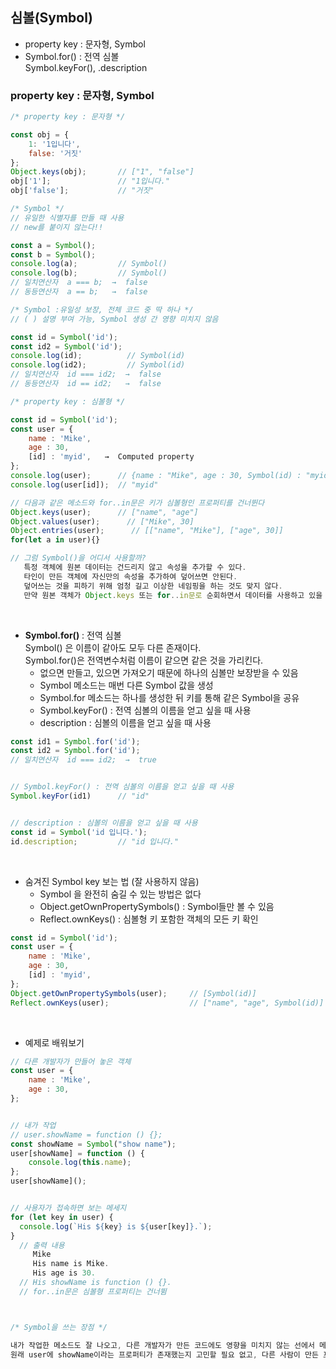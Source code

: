 ## 심볼(Symbol)
- property key : 문자형, Symbol   
- Symbol.for() : 전역 심볼   
  Symbol.keyFor(), .description

### property key : 문자형, Symbol
``` javascript
/* property key : 문자형 */

const obj = {
    1: '1입니다',
    false: '거짓'
};
Object.keys(obj);       // ["1", "false"]
obj['1'];               // "1입니다."
obj['false'];           // "거짓"
```

``` javascript
/* Symbol */
// 유일한 식별자를 만들 때 사용
// new를 붙이지 않는다!!

const a = Symbol();
const b = Symbol();
console.log(a);         // Symbol()
console.log(b);         // Symbol()
// 일치연산자  a === b;  →  false 
// 동등연산자  a == b;   →  false 
```

``` javascript
/* Symbol :유일성 보장, 전체 코드 중 딱 하나 */
// ( ) 설명 부여 가능, Symbol 생성 간 영향 미치지 않음

const id = Symbol('id');
const id2 = Symbol('id');
console.log(id);          // Symbol(id)
console.log(id2);         // Symbol(id)
// 일치연산자  id === id2;  →  false 
// 동등연산자  id == id2;   →  false 
```

``` javascript
/* property key : 심볼형 */

const id = Symbol('id');
const user = {
    name : 'Mike',
    age : 30,
    [id] : 'myid',   →  Computed property
};
console.log(user);      // {name : "Mike", age : 30, Symbol(id) : "myid"}
console.log(user[id]);  // "myid"

// 다음과 같은 메소드와 for..in문은 키가 심볼형인 프로퍼티를 건너뛴다
Object.keys(user);      // ["name", "age"]
Object.values(user);      // ["Mike", 30]
Object.entries(user);      // [["name", "Mike"], ["age", 30]]
for(let a in user){}

// 그럼 Symbol()을 어디서 사용할까?
   특정 객체에 원본 데이터는 건드리지 않고 속성을 추가할 수 있다.
   타인이 만든 객체에 자신만의 속성을 추가하여 덮어쓰면 안된다.
   덮어쓰는 것을 피하기 위해 엄청 길고 이상한 네임핑을 하는 것도 맞지 않다.
   만약 원본 객체가 Object.keys 또는 for..in문로 순회하면서 데이터를 사용하고 있을 수도 있는데 이때 내가 추가한 프로퍼티가 어디서, 어떻게 출력될지 예측 불가하다.
```
<br>

- **Symbol.for()** : 전역 심볼   
  Symbol() 은 이름이 같아도 모두 다른 존재이다.   
  Symbol.for()은 전역변수처럼 이름이 같으면 같은 것을 가리킨다.   
  * 없으면 만들고, 있으면 가져오기 때문에 하나의 심볼만 보장받을 수 있음   
  * Symbol 메소드는 매번 다른 Symbol 값을 생성   
  * Symbol.for 메소드는 하나를 생성한 뒤 키를 통해 같은 Symbol을 공유   
  * Symbol.keyFor() : 전역 심볼의 이름을 얻고 싶을 때 사용   
  * description : 심볼의 이름을 얻고 싶을 때 사용   
``` javascript
const id1 = Symbol.for('id');
const id2 = Symbol.for('id');
// 일치연산자  id === id2;  →  true 


// Symbol.keyFor() : 전역 심볼의 이름을 얻고 싶을 때 사용
Symbol.keyFor(id1)      // "id" 


// description : 심볼의 이름을 얻고 싶을 때 사용
const id = Symbol('id 입니다.');
id.description;         // "id 입니다."
```
<br>

- 숨겨진 Symbol key 보는 법 (잘 사용하지 않음)   
  * Symbol 을 완전히 숨길 수 있는 방법은 없다   
  * Object.getOwnPropertySymbols() : Symbol들만 볼 수 있음   
  * Reflect.ownKeys() : 심볼형 키 포함한 객체의 모든 키 확인 
``` javascript
const id = Symbol('id');
const user = {
    name : 'Mike',
    age : 30,
    [id] : 'myid',
};
Object.getOwnPropertySymbols(user);     // [Symbol(id)]
Reflect.ownKeys(user);                  // ["name", "age", Symbol(id)]
```
<br>

- 예제로 배워보기   
``` javascript
// 다른 개발자가 만들어 놓은 객체
const user = {
    name : 'Mike',
    age : 30,
};


// 내가 작업
// user.showName = function () {};
const showName = Symbol("show name");
user[showName] = function () {
    console.log(this.name);
};
user[showName]();


// 사용자가 접속하면 보는 메세지
for (let key in user) {
  console.log(`His ${key} is ${user[key]}.`);
}
  // 출력 내용
     Mike
     His name is Mike.
     His age is 30.
  // His showName is function () {}.
  // for..in문은 심볼형 프로퍼티는 건너뜀



/* Symbol을 쓰는 장점 */

내가 작업한 메소드도 잘 나오고, 다른 개발자가 만든 코드에도 영향을 미치지 않는 선에서 메소드를 추가했다.
원래 user에 showName이라는 프로퍼티가 존재했는지 고민할 필요 없고, 다른 사람이 만든 프로퍼티를 덮어 쓸 일도 없다.

```
<br>
